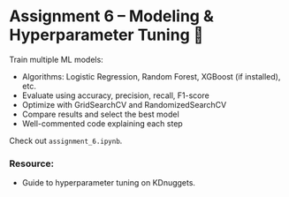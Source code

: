 # Assignment 6 – Modeling & Hyperparameter Tuning 🤖

Train multiple ML models:

- Algorithms: Logistic Regression, Random Forest, XGBoost (if installed), etc.
- Evaluate using accuracy, precision, recall, F1-score
- Optimize with GridSearchCV and RandomizedSearchCV
- Compare results and select the best model
- Well-commented code explaining each step

Check out `assignment_6.ipynb`.

### Resource:
- Guide to hyperparameter tuning on KDnuggets.

